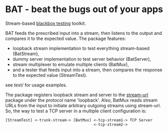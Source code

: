# BAT - beat the bugs out of your apps

Stream-based [blackbox testing][bbt] toolkit.

BAT feeds the prescribed input into a stream, then listens to the
output and compares it to the expected value.
The package features:

* loopback stream implementation to test everything stream-based (BatStream),
* dummy server implementation to test server behavior (BatServer),
* stream multiplexer to emulate multiple clients (BatMux),
* and a tester that feeds input into a stream, then compares the
  response to the expected value (StreamTest).

see test/ for usage examples.

The package registers loopback stream and server to the
[stream-url][su] package under the protocol name 'loopback'.
Also, BatMux reads stream URLs from the input to initiate
arbitrary outgoing streams using stream-url.
So, the way to test a TCP server in a multiple client
configuration is:


    [StreamTest] <-trunk-stream-> [BatMux] <-tcp-stream1-> TCP Server
                                           <-tcp-stream2->


[bbt]: https://en.wikipedia.org/wiki/Black-box_testing
[su]: https://www.npmjs.com/package/stream-url


